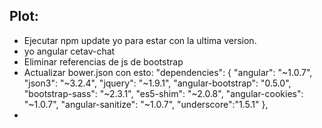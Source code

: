 Plot:
-------------------------
* Ejecutar npm update yo para estar con la ultima version.
* yo angular cetav-chat
* Eliminar referencias de js de bootstrap
* Actualizar bower.json con esto:
  "dependencies": {
    "angular": "~1.0.7",
    "json3": "~3.2.4",
    "jquery": "~1.9.1",
    "angular-bootstrap": "0.5.0",
    "bootstrap-sass": "~2.3.1",
    "es5-shim": "~2.0.8",
    "angular-cookies": "~1.0.7",
    "angular-sanitize": "~1.0.7",
    "underscore":"1.5.1"
  },
*
